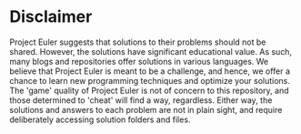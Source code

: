 Disclaimer
=============

Project Euler suggests that solutions to their problems should not be shared.
However, the solutions have significant educational value. As such, many blogs and repositories offer solutions in various languages.
We believe that Project Euler is meant to be a challenge, and hence, we offer a chance to learn new programming techniques and optimize your solutions.
The 'game' quality of Project Euler is not of concern to this repository, and those determined to 'cheat' will find a way, regardless.
Either way, the solutions and answers to each problem are not in plain sight, and require deliberately accessing solution folders and files.
